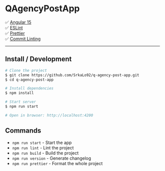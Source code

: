 # QAgencyPostApp

✅ [Angular 15](https://angular.io/)  
✅ [ESLint](https://eslint.org/)  
✅ [Prettier](https://prettier.io/)  
✅ [Commit Linting](https://github.com/conventional-changelog/commitlint)

<hr>

## Install / Development

```bash
# Clone the project
$ git clone https://github.com/SrkaLo92/q-agency-post-app.git
$ cd q-agency-post-app

# Install dependencies
$ npm install

# Start server
$ npm run start

# Open in browser: http://localhost:4200
```

## Commands

- `npm run start` - Start the app
- `npm run lint` - Lint the project
- `npm run build` - Build the project
- `npm run version` - Generate changelog
- `npm run prettier` - Format the whole project
